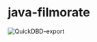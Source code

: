 # java-filmorate

![QuickDBD-export](https://user-images.githubusercontent.com/95374153/169535328-d2381829-e9b4-4741-ad27-899b5bc8fca7.png)
